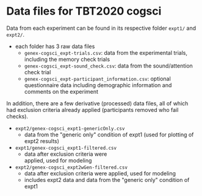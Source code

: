 # Data files for TBT2020 cogsci

Data from each experiment can be found in its respective folder `expt1/` and `expt2/`.

- each folder has 3 raw data files
  - `genex-cogsci_expt-trials.csv`: data from the experimental trials, including the memory check trials
  - `genex-cogsci_expt-sound_check.csv`: data from the sound/attention check trial
  - `genex-cogsci_expt-participant_information.csv`: optional questionnaire data including demographic information and comments on the experiment

In addition, there are a few derivative (processed) data files, all of which had exclusion criteria already applied (participants removed who fail checks).   


- `expt2/genex-cogsci_expt1-genericOnly.csv`
  - data from the "generic only" condition of expt1 (used for plotting of expt2 results)
- `expt1/genex-cogsci_expt1-filtered.csv`
  - data after exclusion criteria were  
applied, used for modeling
- `expt2/genex-cogsci_expt2wGen-filtered.csv`
  - data after exclusion criteria were applied, used for modeling
  - includes expt2 data and data from the "generic only" condition of expt1
